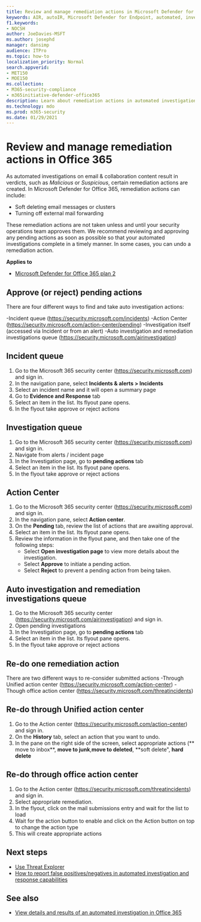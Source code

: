 ```yaml
---
title: Review and manage remediation actions in Microsoft Defender for Office 365
keywords: AIR, autoIR, Microsoft Defender for Endpoint, automated, investigation, response, remediation, threats, advanced, threat, protection
f1.keywords: 
- NOCSH
author: JoeDavies-MSFT
ms.author: josephd
manager: dansimp
audience: ITPro
ms.topic: how-to
localization_priority: Normal
search.appverid: 
- MET150
- MOE150
ms.collection: 
- M365-security-compliance
- m365initiative-defender-office365
description: Learn about remediation actions in automated investigation and response capabilities in Microsoft Defender for Office 365 Plan 2.
ms.technology: mdo
ms.prod: m365-security
ms.date: 01/29/2021
---
```


# Review and manage remediation actions in Office 365

As automated investigations on email & collaboration content result in verdicts, such as *Malicious* or *Suspicious*, certain remediation actions are created. In Microsoft Defender for Office 365, remediation actions can include:
- Soft deleting email messages or clusters
- Turning off external mail forwarding

These remediation actions are not taken unless and until your security operations team approves them. We recommend reviewing and approving any pending actions as soon as possible so that your automated investigations complete in a timely manner. In some cases, you can undo a remediation action.

**Applies to**
- [Microsoft Defender for Office 365 plan 2](defender-for-office-365.md)


## Approve (or reject) pending actions
There are four different ways to find and take auto investigation actions:

-Incident queue (<https://security.microsoft.com/incidents>)
-Action Center (<https://security.microsoft.com/action-center/pending>)
-Investigation itself (accessed via Incident or from an alert)
-Auto investigation and remediation investigations queue (<https://security.microsoft.com/airinvestigation>)

## Incident queue
1. Go to the Microsoft 365 security center (<https://security.microsoft.com>) and sign in.
2. In the navigation pane, select **Incidents & alerts > Incidents**
3. Select an incident name and it will open a summary page 
4. Go to **Evidence and Response** tab 
5. Select an item in the list. Its flyout pane opens. 
6. In the flyout take approve or reject actions

## Investigation queue 
1. Go to the Microsoft 365 security center (<https://security.microsoft.com>) and sign in.
2. Navigate from alerts / incident page
3. In the Investigation page, go to **pending actions** tab 
4. Select an item in the list. Its flyout pane opens.  
5. In the flyout take approve or reject actions
 
## Action Center
1. Go to the Microsoft 365 security center (<https://security.microsoft.com>) and sign in.
2. In the navigation pane, select **Action center**.
3. On the **Pending** tab, review the list of actions that are awaiting approval.
4. Select an item in the list. Its flyout pane opens. 
5. Review the information in the flyout pane, and then take one of the following steps:
   - Select **Open investigation page** to view more details about the investigation.
   - Select **Approve** to initiate a pending action.
   - Select **Reject** to prevent a pending action from being taken.
      
## Auto investigation and remediation investigations queue
1. Go to the Microsoft 365 security center (<https://security.microsoft.com/airinvestigation>) and sign in.
2. Open pending investigations 
3. In the Investigation page, go to **pending actions** tab
4. Select an item in the list. Its flyout pane opens.  
5. In the flyout take approve or reject actions


## Re-do one remediation action

There are two different ways to re-consider submitted actions 
   -Through Unified action center (<https://security.microsoft.com/action-center>)
   -Though office action center (<https://security.microsoft.com/threatincidents>)
   
 ## Re-do through Unified action center 
1. Go to the Action center (<https://security.microsoft.com/action-center>) and sign in.
2. On the **History** tab, select an action that you want to undo.
3. In the pane on the right side of the screen, select appropriate actions (** move to inbox**, **move to junk**,**move to deleted**, **soft delete", **hard delete**

 ## Re-do through office action center 
1. Go to the Action center (<https://security.microsoft.com/threatincidents>) and sign in.
2. Select appropriate remediation.
3. In the flyout, click on the mail submissions entry and wait for the list to load 
4. Wait for the action button to enable and click on the Action button on top to change the action type 
5. This will create appropriate actions

## Next steps

- [Use Threat Explorer](threat-explorer.md)
- [How to report false positives/negatives in automated investigation and response capabilities](air-report-false-positives-negatives.md)

## See also

- [View details and results of an automated investigation in Office 365](air-view-investigation-results.md)
